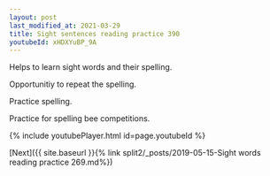 ```yaml
---
layout: post
last_modified_at: 2021-03-29
title: Sight sentences reading practice 390
youtubeId: xHDXYuBP_9A
---
```

 
 
Helps to learn sight words and their spelling.

Opportunitiy to repeat the spelling. 

Practice spelling. 
 
Practice for spelling bee competitions. 
 
{% include youtubePlayer.html id=page.youtubeId %}
 
 

[Next]({{ site.baseurl }}{% link  split2/_posts/2019-05-15-Sight words reading practice 269.md%})
 

